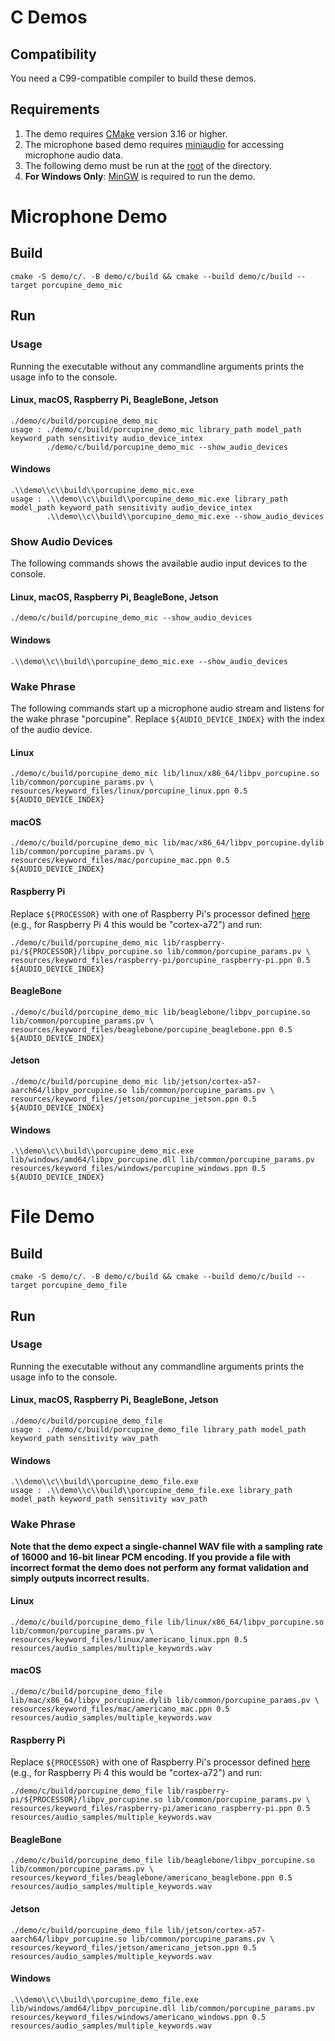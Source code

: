 # C Demos

## Compatibility

You need a C99-compatible compiler to build these demos.

## Requirements

1. The demo requires [CMake](https://cmake.org/) version 3.16 or higher.
2. The microphone based demo requires [miniaudio](https://github.com/mackron/miniaudio) for accessing microphone audio data.
3. The following demo must be run at the [root](/../../) of the directory.
4. **For Windows Only**: [MinGW](http://mingw-w64.org/doku.php) is required to run the demo.
   
# Microphone Demo

## Build

```console
cmake -S demo/c/. -B demo/c/build && cmake --build demo/c/build --target porcupine_demo_mic
```

## Run

### Usage

Running the executable without any commandline arguments prints the usage info to the console.

#### Linux, macOS, Raspberry Pi, BeagleBone, Jetson

```console
./demo/c/build/porcupine_demo_mic 
usage : ./demo/c/build/porcupine_demo_mic library_path model_path keyword_path sensitivity audio_device_intex
        ./demo/c/build/porcupine_demo_mic --show_audio_devices
```

#### Windows

```console
.\\demo\\c\\build\\porcupine_demo_mic.exe
usage : .\\demo\\c\\build\\porcupine_demo_mic.exe library_path model_path keyword_path sensitivity audio_device_intex
        .\\demo\\c\\build\\porcupine_demo_mic.exe --show_audio_devices
```

### Show Audio Devices

The following commands shows the available audio input devices to the console.

#### Linux, macOS, Raspberry Pi, BeagleBone, Jetson

```console
./demo/c/build/porcupine_demo_mic --show_audio_devices
```

#### Windows

```console
.\\demo\\c\\build\\porcupine_demo_mic.exe --show_audio_devices
```

### Wake Phrase

The following commands start up a microphone audio stream and listens for the wake phrase "porcupine".
Replace `${AUDIO_DEVICE_INDEX}` with the index of the audio device.

#### Linux

```console
./demo/c/build/porcupine_demo_mic lib/linux/x86_64/libpv_porcupine.so lib/common/porcupine_params.pv \
resources/keyword_files/linux/porcupine_linux.ppn 0.5 ${AUDIO_DEVICE_INDEX}
```
#### macOS

```console
./demo/c/build/porcupine_demo_mic lib/mac/x86_64/libpv_porcupine.dylib lib/common/porcupine_params.pv \
resources/keyword_files/mac/porcupine_mac.ppn 0.5 ${AUDIO_DEVICE_INDEX}
```

#### Raspberry Pi

Replace `${PROCESSOR}` with one of Raspberry Pi's processor defined [here](../../lib/raspberry-pi) 
(e.g., for Raspberry Pi 4 this would be "cortex-a72") and run:

```console
./demo/c/build/porcupine_demo_mic lib/raspberry-pi/${PROCESSOR}/libpv_porcupine.so lib/common/porcupine_params.pv \
resources/keyword_files/raspberry-pi/porcupine_raspberry-pi.ppn 0.5 ${AUDIO_DEVICE_INDEX}
```

#### BeagleBone

```console
./demo/c/build/porcupine_demo_mic lib/beaglebone/libpv_porcupine.so lib/common/porcupine_params.pv \
resources/keyword_files/beaglebone/porcupine_beaglebone.ppn 0.5 ${AUDIO_DEVICE_INDEX}
```

#### Jetson

```console
./demo/c/build/porcupine_demo_mic lib/jetson/cortex-a57-aarch64/libpv_porcupine.so lib/common/porcupine_params.pv \
resources/keyword_files/jetson/porcupine_jetson.ppn 0.5 ${AUDIO_DEVICE_INDEX}
```

#### Windows

```console
.\\demo\\c\\build\\porcupine_demo_mic.exe lib/windows/amd64/libpv_porcupine.dll lib/common/porcupine_params.pv resources/keyword_files/windows/porcupine_windows.ppn 0.5 ${AUDIO_DEVICE_INDEX}
```

# File Demo

## Build

```console
cmake -S demo/c/. -B demo/c/build && cmake --build demo/c/build --target porcupine_demo_file
```

## Run

### Usage

Running the executable without any commandline arguments prints the usage info to the console.

#### Linux, macOS, Raspberry Pi, BeagleBone, Jetson

```console
./demo/c/build/porcupine_demo_file 
usage : ./demo/c/build/porcupine_demo_file library_path model_path keyword_path sensitivity wav_path
```

#### Windows

```console
.\\demo\\c\\build\\porcupine_demo_file.exe
usage : .\\demo\\c\\build\\porcupine_demo_file.exe library_path model_path keyword_path sensitivity wav_path
```

### Wake Phrase

**Note that the demo expect a single-channel WAV file with a sampling rate of 16000 and 16-bit linear PCM encoding. If you
provide a file with incorrect format the demo does not perform any format validation and simply outputs incorrect results.**

#### Linux

```console
./demo/c/build/porcupine_demo_file lib/linux/x86_64/libpv_porcupine.so lib/common/porcupine_params.pv \
resources/keyword_files/linux/americano_linux.ppn 0.5 resources/audio_samples/multiple_keywords.wav 
```

#### macOS

```console
./demo/c/build/porcupine_demo_file lib/mac/x86_64/libpv_porcupine.dylib lib/common/porcupine_params.pv \
resources/keyword_files/mac/americano_mac.ppn 0.5 resources/audio_samples/multiple_keywords.wav 
```

#### Raspberry Pi

Replace `${PROCESSOR}` with one of Raspberry Pi's processor defined [here](../../lib/raspberry-pi)
(e.g., for Raspberry Pi 4 this would be "cortex-a72") and run:

```console
./demo/c/build/porcupine_demo_file lib/raspberry-pi/${PROCESSOR}/libpv_porcupine.so lib/common/porcupine_params.pv \
resources/keyword_files/raspberry-pi/americano_raspberry-pi.ppn 0.5 resources/audio_samples/multiple_keywords.wav
```

#### BeagleBone

```console
./demo/c/build/porcupine_demo_file lib/beaglebone/libpv_porcupine.so lib/common/porcupine_params.pv \
resources/keyword_files/beaglebone/americano_beaglebone.ppn 0.5 resources/audio_samples/multiple_keywords.wav
```

#### Jetson

```console
./demo/c/build/porcupine_demo_file lib/jetson/cortex-a57-aarch64/libpv_porcupine.so lib/common/porcupine_params.pv \
resources/keyword_files/jetson/americano_jetson.ppn 0.5 resources/audio_samples/multiple_keywords.wav
```

#### Windows

```console
.\\demo\\c\\build\\porcupine_demo_file.exe lib/windows/amd64/libpv_porcupine.dll lib/common/porcupine_params.pv resources/keyword_files/windows/americano_windows.ppn 0.5 resources/audio_samples/multiple_keywords.wav
```
